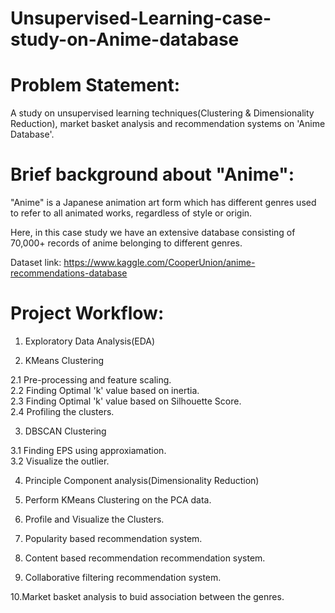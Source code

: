 # Unsupervised-Learning-case-study-on-Anime-database

# Problem Statement:
A study on unsupervised learning techniques(Clustering & Dimensionality Reduction), market basket analysis and recommendation systems on 'Anime Database'.

# Brief background about "Anime":
"Anime" is a Japanese animation art form which has different genres used to refer to all animated works, regardless of style or origin.

Here, in this case study we have an extensive database consisting of 70,000+ records of anime belonging to different genres.

Dataset link: https://www.kaggle.com/CooperUnion/anime-recommendations-database


# Project Workflow:

1. Exploratory Data Analysis(EDA)<br>

2. KMeans Clustering<br>

2.1 Pre-processing and feature scaling.<br>
2.2 Finding Optimal 'k' value based on inertia.<br>
2.3 Finding Optimal 'k' value based on Silhouette Score.<br>
2.4 Profiling the clusters.<br>

3. DBSCAN Clustering<br>

3.1 Finding EPS using approxiamation.<br>
3.2 Visualize the outlier.<br>

4. Principle Component analysis(Dimensionality Reduction)<br>

5. Perform KMeans Clustering on the PCA data.<br>

6. Profile and Visualize the Clusters.<br>

7. Popularity based recommendation system.<br>

8. Content based recommendation recommendation system.<br>

9. Collaborative filtering recommendation system.<br>

10.Market basket analysis to buid association between the genres.<br>
